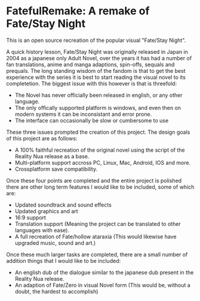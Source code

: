 # FatefulRemake: A remake of Fate/Stay Night

This is an open source recreation of the popular visual "Fate/Stay Night".

A quick history lesson, Fate/Stay Night was originally released in Japan in 2004 as a japanese only Adult Novel, over the years it has had a number of fan translations, anime and manga adaptions, spin-offs, sequals and prequals. The long standing wisdom of the fandom is that to get the best experience with the series it is best to start reading the visual novel to its completetion. The biggest issue with this however is that is threefold:

* The Novel has never officially been released in english, or any other language.
* The only offically supported platform is windows, and even then on modern systems it can be inconsistant and error prone.
* The interface can occasionally be slow or cumbersome to use

These three issues prompted the creation of this project. The design goals of this project are as follows:

* A 100% faithful recreation of the original novel using the script of the Reality Nua release as a base.
* Multi-platform support accross PC, Linux, Mac, Android, IOS and more.
* Crossplatform save compatibility.

Once these four points are completed and the entire project is polished there are other long term features I would like to be included, some of which are:

* Updated soundtrack and sound effects
* Updated graphics and art
* 16:9 support
* Translation support (Meaning the project can be translated to other languages with ease).
* A full recreation of Fate/hollow ataraxia (This would likewise have upgraded music, sound and art.)

Once these much larger tasks are completed, there are a small number of addition things that I would like to be included:

* An english dub of the dialogue similar to the japanese dub present in the Reality Nua release.
* An adaption of Fate/Zero in visual Novel form (This would be, without a doubt, the hardest to accomplish)



